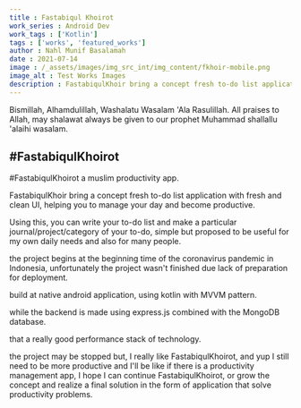 ```yaml
---
title : Fastabiqul Khoirot
work_series : Android Dev
work_tags : ['Kotlin']
tags : ['works', 'featured_works']
author : Nahl Munif Basalamah
date : 2021-07-14
image : /_assets/images/img_src_int/img_content/fkhoir-mobile.png
image_alt : Test Works Images
description : FastabiqulKhoir bring a concept fresh to-do list application with fresh and clean UI, helping you to manage your day and become productive.
---
```


Bismillah, Alhamdulillah, Washalatu Wasalam 'Ala Rasulillah.
All praises to Allah, may shalawat always be given to our prophet Muhammad shallallu 'alaihi wasalam.

## #FastabiqulKhoirot
#FastabiqulKhoirot a muslim productivity app.

FastabiqulKhoir bring a concept fresh to-do list application with fresh and clean UI, helping you to manage your day and become productive.

Using this, you can write your to-do list and make a particular journal/project/category of your to-do, simple but proposed to be useful for my own daily needs and also for many people.

the project begins at the beginning time of the coronavirus pandemic in Indonesia, unfortunately the project wasn't finished due lack of preparation for deployment.

build at native android application, using kotlin with MVVM pattern.

while the backend is made using express.js combined with the MongoDB database.

that a really good performance stack of technology.

the project may be stopped but, I really like FastabiqulKhoirot, and yup I still need to be more productive and I'll be like if there is a productivity management app, I hope I can continue FastabiqulKhoirot, or grow the concept and realize a final solution in the form of application that solve productivity problems.
